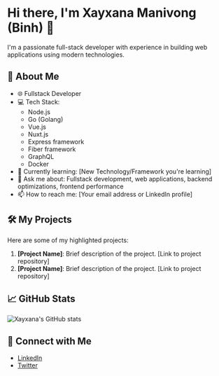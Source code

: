 # Hi there, I'm Xayxana Manivong (Binh) 👋

I'm a passionate full-stack developer with experience in building web applications using modern technologies.

## 🚀 About Me

- 🌐 Fullstack Developer
- 💻 Tech Stack:
  - Node.js
  - Go (Golang)
  - Vue.js
  - Nuxt.js
  - Express framework
  - Fiber framework
  - GraphQL
  - Docker
- 🌱 Currently learning: [New Technology/Framework you're learning]
- 💬 Ask me about: Fullstack development, web applications, backend optimizations, frontend performance
- 📫 How to reach me: [Your email address or LinkedIn profile]

## 🛠️ My Projects

Here are some of my highlighted projects:

1. **[Project Name]**: Brief description of the project. [Link to project repository]
2. **[Project Name]**: Brief description of the project. [Link to project repository]

## 📈 GitHub Stats

![Xayxana's GitHub stats](https://github-readme-stats.vercel.app/api?username=your-github-username&show_icons=true&theme=radical)

## 🔗 Connect with Me

- [LinkedIn](your-linkedin-url)
- [Twitter](your-twitter-url)
